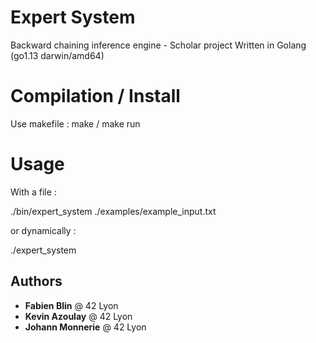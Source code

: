 # Expert System
Backward chaining inference engine - Scholar project
Written in Golang (go1.13 darwin/amd64)
# Compilation / Install

Use makefile : make / make run

# Usage

With a file :

./bin/expert_system ./examples/example_input.txt

or dynamically :

./expert_system

## Authors

* **Fabien Blin** @ 42 Lyon
* **Kevin Azoulay** @ 42 Lyon
* **Johann Monnerie** @ 42 Lyon
